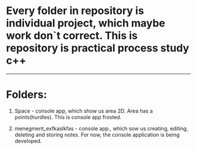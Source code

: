 # Every folder in repository is individual project, which maybe work don`t correct. This is repository is practical process study c++

---

# Folders: 

1. Space - console app, which show us area 2D. Area has a points(hurdles). This is console app frosted.

2. menegment_exfkaslkfas - console app., which sow us creating, editing, deleting and storing notes. For now, the console application is being developed. 
